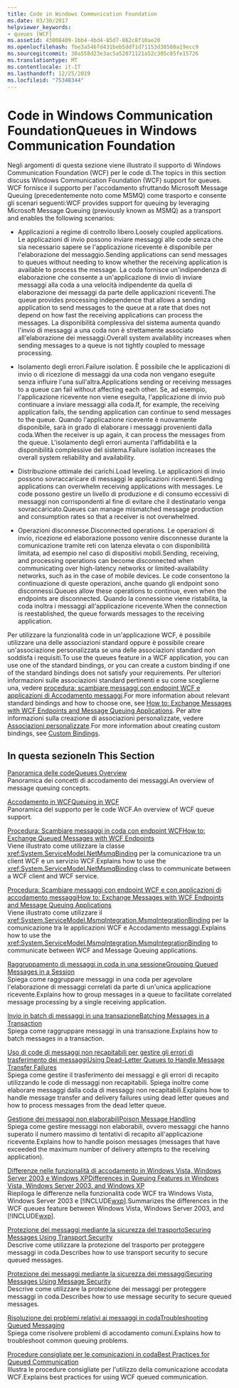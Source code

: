 ```yaml
---
title: Code in Windows Communication Foundation
ms.date: 03/30/2017
helpviewer_keywords:
- queues [WCF]
ms.assetid: 43008409-1bb4-4bd4-85d7-862c8f10ae20
ms.openlocfilehash: fbe3a546fd431beb5ddf1d71153d38580a19ecc9
ms.sourcegitcommit: 30a558d23e3ac5a52071121a52c305c85fe15726
ms.translationtype: MT
ms.contentlocale: it-IT
ms.lasthandoff: 12/25/2019
ms.locfileid: "75348344"
---
```

# <a name="queues-in-windows-communication-foundation"></a><span data-ttu-id="489ee-102">Code in Windows Communication Foundation</span><span class="sxs-lookup"><span data-stu-id="489ee-102">Queues in Windows Communication Foundation</span></span>
<span data-ttu-id="489ee-103">Negli argomenti di questa sezione viene illustrato il supporto di Windows Communication Foundation (WCF) per le code di.</span><span class="sxs-lookup"><span data-stu-id="489ee-103">The topics in this section discuss Windows Communication Foundation (WCF) support for queues.</span></span> <span data-ttu-id="489ee-104">WCF fornisce il supporto per l'accodamento sfruttando Microsoft Message Queuing (precedentemente noto come MSMQ) come trasporto e consente gli scenari seguenti:</span><span class="sxs-lookup"><span data-stu-id="489ee-104">WCF provides support for queuing by leveraging Microsoft Message Queuing (previously known as MSMQ) as a transport and enables the following scenarios:</span></span>  
  
- <span data-ttu-id="489ee-105">Applicazioni a regime di controllo libero.</span><span class="sxs-lookup"><span data-stu-id="489ee-105">Loosely coupled applications.</span></span> <span data-ttu-id="489ee-106">Le applicazioni di invio possono inviare messaggi alle code senza che sia necessario sapere se l'applicazione ricevente è disponibile per l'elaborazione del messaggio.</span><span class="sxs-lookup"><span data-stu-id="489ee-106">Sending applications can send messages to queues without needing to know whether the receiving application is available to process the message.</span></span> <span data-ttu-id="489ee-107">La coda fornisce un'indipendenza di elaborazione che consente a un'applicazione di invio di inviare messaggi alla coda a una velocità indipendente da quella di elaborazione dei messaggi da parte delle applicazioni riceventi.</span><span class="sxs-lookup"><span data-stu-id="489ee-107">The queue provides processing independence that allows a sending application to send messages to the queue at a rate that does not depend on how fast the receiving applications can process the messages.</span></span> <span data-ttu-id="489ee-108">La disponibilità complessiva del sistema aumenta quando l'invio di messaggi a una coda non è strettamente associato all'elaborazione dei messaggi.</span><span class="sxs-lookup"><span data-stu-id="489ee-108">Overall system availability increases when sending messages to a queue is not tightly coupled to message processing.</span></span>  
  
- <span data-ttu-id="489ee-109">Isolamento degli errori.</span><span class="sxs-lookup"><span data-stu-id="489ee-109">Failure isolation.</span></span> <span data-ttu-id="489ee-110">È possibile che le applicazioni di invio o di ricezione di messaggi da una coda non vengano eseguite senza influire l'una sull'altra.</span><span class="sxs-lookup"><span data-stu-id="489ee-110">Applications sending or receiving messages to a queue can fail without affecting each other.</span></span> <span data-ttu-id="489ee-111">Se, ad esempio, l'applicazione ricevente non viene eseguita, l'applicazione di invio può continuare a inviare messaggi alla coda.</span><span class="sxs-lookup"><span data-stu-id="489ee-111">If, for example, the receiving application fails, the sending application can continue to send messages to the queue.</span></span> <span data-ttu-id="489ee-112">Quando l'applicazione ricevente è nuovamente disponibile, sarà in grado di elaborare i messaggi provenienti dalla coda.</span><span class="sxs-lookup"><span data-stu-id="489ee-112">When the receiver is up again, it can process the messages from the queue.</span></span> <span data-ttu-id="489ee-113">L'isolamento degli errori aumenta l'affidabilità e la disponibilità complessive del sistema.</span><span class="sxs-lookup"><span data-stu-id="489ee-113">Failure isolation increases the overall system reliability and availability.</span></span>  
  
- <span data-ttu-id="489ee-114">Distribuzione ottimale dei carichi.</span><span class="sxs-lookup"><span data-stu-id="489ee-114">Load leveling.</span></span> <span data-ttu-id="489ee-115">Le applicazioni di invio possono sovraccaricare di messaggi le applicazioni riceventi.</span><span class="sxs-lookup"><span data-stu-id="489ee-115">Sending applications can overwhelm receiving applications with messages.</span></span> <span data-ttu-id="489ee-116">Le code possono gestire un livello di produzione e di consumo eccessivi di messaggi non corrispondenti al fine di evitare che il destinatario venga sovraccaricato.</span><span class="sxs-lookup"><span data-stu-id="489ee-116">Queues can manage mismatched message production and consumption rates so that a receiver is not overwhelmed.</span></span>  
  
- <span data-ttu-id="489ee-117">Operazioni disconnesse.</span><span class="sxs-lookup"><span data-stu-id="489ee-117">Disconnected operations.</span></span> <span data-ttu-id="489ee-118">Le operazioni di invio, ricezione ed elaborazione possono venire disconnesse durante la comunicazione tramite reti con latenza elevata o con disponibilità limitata, ad esempio nel caso di dispositivi mobili.</span><span class="sxs-lookup"><span data-stu-id="489ee-118">Sending, receiving, and processing operations can become disconnected when communicating over high-latency networks or limited-availability networks, such as in the case of mobile devices.</span></span> <span data-ttu-id="489ee-119">Le code consentono la continuazione di queste operazioni, anche quando gli endpoint sono disconnessi.</span><span class="sxs-lookup"><span data-stu-id="489ee-119">Queues allow these operations to continue, even when the endpoints are disconnected.</span></span> <span data-ttu-id="489ee-120">Quando la connessione viene ristabilita, la coda inoltra i messaggi all'applicazione ricevente.</span><span class="sxs-lookup"><span data-stu-id="489ee-120">When the connection is reestablished, the queue forwards messages to the receiving application.</span></span>  
  
 <span data-ttu-id="489ee-121">Per utilizzare la funzionalità code in un'applicazione WCF, è possibile utilizzare una delle associazioni standard oppure è possibile creare un'associazione personalizzata se una delle associazioni standard non soddisfa i requisiti.</span><span class="sxs-lookup"><span data-stu-id="489ee-121">To use the queues feature in a WCF application, you can use one of the standard bindings, or you can create a custom binding if one of the standard bindings does not satisfy your requirements.</span></span> <span data-ttu-id="489ee-122">Per ulteriori informazioni sulle associazioni standard pertinenti e su come sceglierne una, vedere [procedura: scambiare messaggi con endpoint WCF e applicazioni di Accodamento messaggi](../../../../docs/framework/wcf/feature-details/how-to-exchange-messages-with-wcf-endpoints-and-message-queuing-applications.md).</span><span class="sxs-lookup"><span data-stu-id="489ee-122">For more information about relevant standard bindings and how to choose one, see [How to: Exchange Messages with WCF Endpoints and Message Queuing Applications](../../../../docs/framework/wcf/feature-details/how-to-exchange-messages-with-wcf-endpoints-and-message-queuing-applications.md).</span></span> <span data-ttu-id="489ee-123">Per altre informazioni sulla creazione di associazioni personalizzate, vedere [Associazioni personalizzate](../../../../docs/framework/wcf/extending/custom-bindings.md).</span><span class="sxs-lookup"><span data-stu-id="489ee-123">For more information about creating custom bindings, see [Custom Bindings](../../../../docs/framework/wcf/extending/custom-bindings.md).</span></span>  
  
## <a name="in-this-section"></a><span data-ttu-id="489ee-124">In questa sezione</span><span class="sxs-lookup"><span data-stu-id="489ee-124">In This Section</span></span>  
 [<span data-ttu-id="489ee-125">Panoramica delle code</span><span class="sxs-lookup"><span data-stu-id="489ee-125">Queues Overview</span></span>](../../../../docs/framework/wcf/feature-details/queues-overview.md)  
 <span data-ttu-id="489ee-126">Panoramica dei concetti di accodamento dei messaggi.</span><span class="sxs-lookup"><span data-stu-id="489ee-126">An overview of message queuing concepts.</span></span>  
  
 [<span data-ttu-id="489ee-127">Accodamento in WCF</span><span class="sxs-lookup"><span data-stu-id="489ee-127">Queuing in WCF</span></span>](../../../../docs/framework/wcf/feature-details/queuing-in-wcf.md)  
 <span data-ttu-id="489ee-128">Panoramica del supporto per le code WCF.</span><span class="sxs-lookup"><span data-stu-id="489ee-128">An overview of WCF queue support.</span></span>  
  
 [<span data-ttu-id="489ee-129">Procedura: Scambiare messaggi in coda con endpoint WCF</span><span class="sxs-lookup"><span data-stu-id="489ee-129">How to: Exchange Queued Messages with WCF Endpoints</span></span>](../../../../docs/framework/wcf/feature-details/how-to-exchange-queued-messages-with-wcf-endpoints.md)  
 <span data-ttu-id="489ee-130">Viene illustrato come utilizzare la classe <xref:System.ServiceModel.NetMsmqBinding> per la comunicazione tra un client WCF e un servizio WCF.</span><span class="sxs-lookup"><span data-stu-id="489ee-130">Explains how to use the <xref:System.ServiceModel.NetMsmqBinding> class to communicate between a WCF client and WCF service.</span></span>  
  
 [<span data-ttu-id="489ee-131">Procedura: Scambiare messaggi con endpoint WCF e con applicazioni di accodamento messaggi</span><span class="sxs-lookup"><span data-stu-id="489ee-131">How to: Exchange Messages with WCF Endpoints and Message Queuing Applications</span></span>](../../../../docs/framework/wcf/feature-details/how-to-exchange-messages-with-wcf-endpoints-and-message-queuing-applications.md)  
 <span data-ttu-id="489ee-132">Viene illustrato come utilizzare il <xref:System.ServiceModel.MsmqIntegration.MsmqIntegrationBinding> per la comunicazione tra le applicazioni WCF e Accodamento messaggi.</span><span class="sxs-lookup"><span data-stu-id="489ee-132">Explains how to use the <xref:System.ServiceModel.MsmqIntegration.MsmqIntegrationBinding> to communicate between WCF and Message Queuing applications.</span></span>  
  
 [<span data-ttu-id="489ee-133">Raggruppamento di messaggi in coda in una sessione</span><span class="sxs-lookup"><span data-stu-id="489ee-133">Grouping Queued Messages in a Session</span></span>](../../../../docs/framework/wcf/feature-details/grouping-queued-messages-in-a-session.md)  
 <span data-ttu-id="489ee-134">Spiega come raggruppare messaggi in una coda per agevolare l'elaborazione di messaggi correlati da parte di un'unica applicazione ricevente.</span><span class="sxs-lookup"><span data-stu-id="489ee-134">Explains how to group messages in a queue to facilitate correlated message processing by a single receiving application.</span></span>  
  
 [<span data-ttu-id="489ee-135">Invio in batch di messaggi in una transazione</span><span class="sxs-lookup"><span data-stu-id="489ee-135">Batching Messages in a Transaction</span></span>](../../../../docs/framework/wcf/feature-details/batching-messages-in-a-transaction.md)  
 <span data-ttu-id="489ee-136">Spiega come raggruppare messaggi in una transazione.</span><span class="sxs-lookup"><span data-stu-id="489ee-136">Explains how to batch messages in a transaction.</span></span>  
  
 [<span data-ttu-id="489ee-137">Uso di code di messaggi non recapitabili per gestire gli errori di trasferimento dei messaggi</span><span class="sxs-lookup"><span data-stu-id="489ee-137">Using Dead-Letter Queues to Handle Message Transfer Failures</span></span>](../../../../docs/framework/wcf/feature-details/using-dead-letter-queues-to-handle-message-transfer-failures.md)  
 <span data-ttu-id="489ee-138">Spiega come gestire il trasferimento dei messaggi e gli errori di recapito utilizzando le code di messaggi non recapitabili. Spiega inoltre come elaborare messaggi dalla coda di messaggi non recapitabili.</span><span class="sxs-lookup"><span data-stu-id="489ee-138">Explains how to handle message transfer and delivery failures using dead letter queues and how to process messages from the dead letter queue.</span></span>  
  
 [<span data-ttu-id="489ee-139">Gestione dei messaggi non elaborabili</span><span class="sxs-lookup"><span data-stu-id="489ee-139">Poison Message Handling</span></span>](../../../../docs/framework/wcf/feature-details/poison-message-handling.md)  
 <span data-ttu-id="489ee-140">Spiega come gestire messaggi non elaborabili, ovvero messaggi che hanno superato il numero massimo di tentativi di recapito all'applicazione ricevente.</span><span class="sxs-lookup"><span data-stu-id="489ee-140">Explains how to handle poison messages (messages that have exceeded the maximum number of delivery attempts to the receiving application).</span></span>  
  
 [<span data-ttu-id="489ee-141">Differenze nelle funzionalità di accodamento in Windows Vista, Windows Server 2003 e Windows XP</span><span class="sxs-lookup"><span data-stu-id="489ee-141">Differences in Queuing Features in Windows Vista, Windows Server 2003, and Windows XP</span></span>](../../../../docs/framework/wcf/feature-details/diff-in-queue-in-vista-server-2003-windows-xp.md)  
 <span data-ttu-id="489ee-142">Riepiloga le differenze nella funzionalità code WCF tra Windows Vista, Windows Server 2003 e [!INCLUDE[wxp](../../../../includes/wxp-md.md)].</span><span class="sxs-lookup"><span data-stu-id="489ee-142">Summarizes the differences in the WCF queues feature between Windows Vista, Windows Server 2003, and [!INCLUDE[wxp](../../../../includes/wxp-md.md)].</span></span>  
  
 [<span data-ttu-id="489ee-143">Protezione dei messaggi mediante la sicurezza del trasporto</span><span class="sxs-lookup"><span data-stu-id="489ee-143">Securing Messages Using Transport Security</span></span>](../../../../docs/framework/wcf/feature-details/securing-messages-using-transport-security.md)  
 <span data-ttu-id="489ee-144">Descrive come utilizzare la protezione del trasporto per proteggere messaggi in coda.</span><span class="sxs-lookup"><span data-stu-id="489ee-144">Describes how to use transport security to secure queued messages.</span></span>  
  
 [<span data-ttu-id="489ee-145">Protezione dei messaggi mediante la sicurezza dei messaggi</span><span class="sxs-lookup"><span data-stu-id="489ee-145">Securing Messages Using Message Security</span></span>](../../../../docs/framework/wcf/feature-details/securing-messages-using-message-security.md)  
 <span data-ttu-id="489ee-146">Descrive come utilizzare la protezione dei messaggi per proteggere messaggi in coda.</span><span class="sxs-lookup"><span data-stu-id="489ee-146">Describes how to use message security to secure queued messages.</span></span>  
  
 [<span data-ttu-id="489ee-147">Risoluzione dei problemi relativi ai messaggi in coda</span><span class="sxs-lookup"><span data-stu-id="489ee-147">Troubleshooting Queued Messaging</span></span>](../../../../docs/framework/wcf/feature-details/troubleshooting-queued-messaging.md)  
 <span data-ttu-id="489ee-148">Spiega come risolvere problemi di accodamento comuni.</span><span class="sxs-lookup"><span data-stu-id="489ee-148">Explains how to troubleshoot common queuing problems.</span></span>  
  
 [<span data-ttu-id="489ee-149">Procedure consigliate per le comunicazioni in coda</span><span class="sxs-lookup"><span data-stu-id="489ee-149">Best Practices for Queued Communication</span></span>](../../../../docs/framework/wcf/feature-details/best-practices-for-queued-communication.md)  
 <span data-ttu-id="489ee-150">Illustra le procedure consigliate per l'utilizzo della comunicazione accodata WCF.</span><span class="sxs-lookup"><span data-stu-id="489ee-150">Explains best practices for using WCF queued communication.</span></span>  
